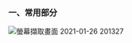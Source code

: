### 一、常用部分
![螢幕擷取畫面 2021-01-26 201327](https://user-images.githubusercontent.com/53148219/105846739-924d8400-6017-11eb-9cca-277ac83f4619.jpg)
